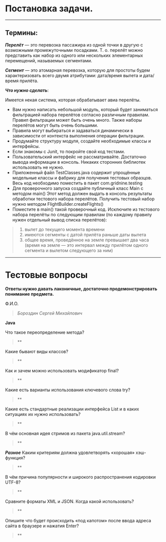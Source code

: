 Постановка задачи.
===================
--------------------

Термины:
-------
***Перелёт*** — это перевозка пассажира из одной точки в другую с возможными промежуточными посадками. Т. о. перелёт можно представить как набор из одного или нескольких элементарных перемещений, называемых сегментами. 

***Сегмент*** — это атомарная перевозка, которую для простоты будем характеризовать всего двумя атрибутами: дата/время вылета и дата/время прилёта.

***Что нужно сделать***:

Имеется некая система, которая обрабатывает авиа перелёты.
- Вам нужно написать небольшой модуль, который будет заниматься фильтрацией набора перелётов согласно различным правилам. Правил фильтрации может быть очень много. Также наборы перелётов могут быть очень большими. 
- Правила могут выбираться и задаваться динамически в зависимости от контекста выполнения операции фильтрации.
- Продумайте структуру модуля, создайте необходимые классы и интерфейсы. 
- Если знакомы с Junit, то покройте свой код тестами. 
- Пользовательский интерфейс не рассматривайте. Достаточно вывода информации в консоль. Никаких сторонних библиотек использовать не нужно.
- Приложенный файл TestClasses.java содержит упрощённые модельные классы и фабрику для получения тестовых образцов. Весь код необходимо поместить в пакет com.gridnine.testing
- Для проверочного запуска создайте публичный класс Main c методом main() Этот метод должен выдать в консоль результаты обработки тестового набора перелётов. Получить тестовый набор нужно методом FlightBuilder.createFlights()
- Поместите в main() такой проверочный код. Исключите из тестового набора перелёты по следующим правилам (по каждому правилу нужен отдельный вывод списка перелётов):
>1. вылет до текущего момента времени
>2. имеются сегменты с датой прилёта раньше даты вылета
>3. общее время, проведённое на земле превышает два часа (время на земле — это интервал между прилётом одного сегмента и вылетом следующего за ним)


--------------------------------------
Тестовые вопросы
=====================================
**Ответы нужно давать лаконичные, достаточно продемонстрировать понимание предмета.**

Ф.И.О.  
>*Бороздин Сергей Михайлович*

**Java**

Что такое переопределение метода?
>**

Какие бывают виды классов?
>**

Как и зачем можно использовать модификатор final?
>**

Какие есть варианты использования ключевого слова try?
>**

Какие есть стандартные реализации интерфейса List и в каких ситуациях их нужно использовать?
>**

В чём основная идея стримов из пакета java.util.stream?
>**

***Разное***
Каким критериям должна удовлетворять «хорошая» хэш-функция?
>**

В чём причина популярности и широкого распространения кодировки UTF-8?
>**

Сравните форматы XML и JSON. Когда какой использовать?
>**

Опишите что будет происходить «под капотом» после ввода адреса сайта в браузере и нажатия Enter?
>**
